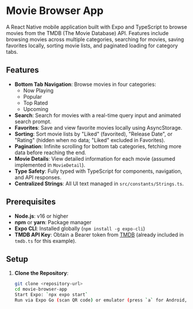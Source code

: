# Movie Browser App

A React Native mobile application built with Expo and TypeScript to browse movies from the TMDB (The Movie Database) API. Features include browsing movies across multiple categories, searching for movies, saving favorites locally, sorting movie lists, and paginated loading for category tabs.

## Features

- **Bottom Tab Navigation**: Browse movies in four categories:
  - Now Playing
  - Popular
  - Top Rated
  - Upcoming
- **Search**: Search for movies with a real-time query input and animated search prompt.
- **Favorites**: Save and view favorite movies locally using AsyncStorage.
- **Sorting**: Sort movie lists by "Liked" (favorited), "Release Date", or "Rating" (hidden when no data; "Liked" excluded in Favorites).
- **Pagination**: Infinite scrolling for bottom tab categories, fetching more data before reaching the end.
- **Movie Details**: View detailed information for each movie (assumed implemented in `MovieDetail`).
- **Type Safety**: Fully typed with TypeScript for components, navigation, and API responses.
- **Centralized Strings**: All UI text managed in `src/constants/Strings.ts`.

## Prerequisites

- **Node.js**: v16 or higher
- **npm** or **yarn**: Package manager
- **Expo CLI**: Installed globally (`npm install -g expo-cli`)
- **TMDB API Key**: Obtain a Bearer token from [TMDB](https://www.themoviedb.org/settings/api) (already included in `tmdb.ts` for this example).

## Setup

1. **Clone the Repository**:
   ```bash
   git clone <repository-url>
   cd movie-browser-app
   Start Expo: `npx expo start`
   Run via Expo Go (scan QR code) or emulator (press `a` for Android, `i` for iOS)
  
   

